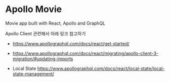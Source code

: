 # Apollo Movie

Movie app built with React, Apollo and GraphQL

Apollo Client 관련해서 아래 링크 참고하기
+ https://www.apollographql.com/docs/react/get-started/
+ https://www.apollographql.com/docs/react/migrating/apollo-client-3-migration/#updating-imports

+ Local State https://www.apollographql.com/docs/react/local-state/local-state-management/